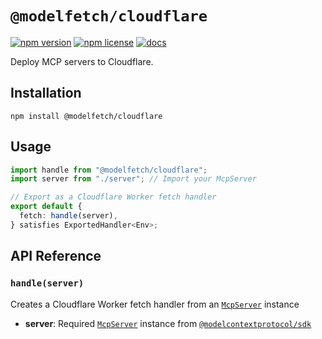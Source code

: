 # `@modelfetch/cloudflare`

[![npm version](https://img.shields.io/npm/v/@modelfetch/cloudflare.svg)](https://www.npmjs.com/package/@modelfetch/cloudflare)
[![npm license](https://img.shields.io/npm/l/@modelfetch/cloudflare.svg)](https://www.npmjs.com/package/@modelfetch/cloudflare)
[![docs](https://img.shields.io/badge/docs-modelfetch.com-blue)](https://www.modelfetch.com/docs/runtime/cloudflare)

Deploy MCP servers to Cloudflare.

## Installation

```npm
npm install @modelfetch/cloudflare
```

## Usage

```typescript
import handle from "@modelfetch/cloudflare";
import server from "./server"; // Import your McpServer

// Export as a Cloudflare Worker fetch handler
export default {
  fetch: handle(server),
} satisfies ExportedHandler<Env>;
```

## API Reference

### `handle(server)`

Creates a Cloudflare Worker fetch handler from an [`McpServer`](https://github.com/modelcontextprotocol/typescript-sdk?tab=readme-ov-file#server) instance

- **server**: Required [`McpServer`](https://github.com/modelcontextprotocol/typescript-sdk?tab=readme-ov-file#server) instance from [`@modelcontextprotocol/sdk`](https://github.com/modelcontextprotocol/typescript-sdk)
